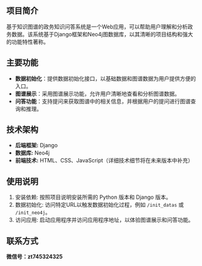 ## 项目简介

基于知识图谱的政务知识问答系统是一个Web应用，可以帮助用户理解和分析政务数据。该系统基于Django框架和Neo4j图数据库，以其清晰的项目结构和强大的功能特性著称。

## 主要功能

- **数据初始化**：提供数据初始化接口，以基础数据和图谱数据为用户提供方便的入口。
- **图谱展示**：采用图谱展示功能，允许用户清晰地查看和分析图谱数据。
- **问答功能**：支持提问来获取图谱中的相关信息，并根据用户的提问进行图谱查询和推理。


## 技术架构

- **后端框架:** Django
- **数据库:** Neo4j
- **前端技术:** HTML、CSS、JavaScript（详细技术细节将在未来版本中补充）


## 使用说明

1. 安装依赖: 按照项目说明安装所需的 Python 版本和 Django 版本。
2. 数据初始化: 访问特定URL以触发数据初始化过程，例如 `/init_datas` 或 `/init_neo4j`。
3. 访问应用: 启动应用程序并访问应用程序地址，以体验图谱展示和问答功能。


## 联系方式

**微信号：zt745324325**